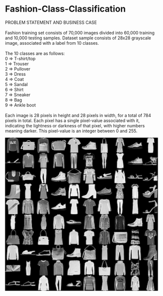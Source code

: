 # Fashion-Class-Classification
PROBLEM STATEMENT AND BUSINESS CASE <br/><br/>
Fashion training set consists of 70,000 images divided into 60,000 training and 10,000 testing samples. Dataset sample consists of 28x28 grayscale image, associated with a label from 10 classes. <br/> <br/>
The 10 classes are as follows: <br/>
0 => T-shirt/top <br/>1 => Trouser <br/> 2 => Pullover <br/> 3 => Dress <br/> 4 => Coat <br/> 5 => Sandal <br/> 6 => Shirt <br/> 7 => Sneaker <br/> 8 => Bag <br/> 9 => Ankle boot <br/> <br/>
Each image is 28 pixels in height and 28 pixels in width, for a total of 784 pixels in total. Each pixel has a single pixel-value associated with it, indicating the lightness or darkness of that pixel, with higher numbers meaning darker. This pixel-value is an integer between 0 and 255.
<br/>


![](sample.png)

